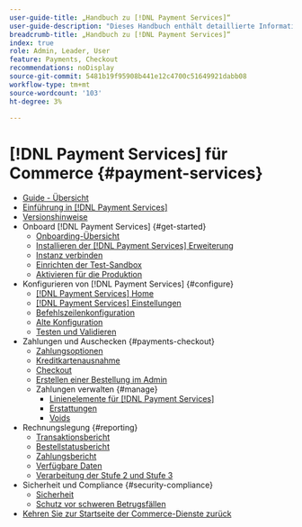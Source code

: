 ```yaml
---
user-guide-title: „Handbuch zu [!DNL Payment Services]“
user-guide-description: "Dieses Handbuch enthält detaillierte Informationen zum Installieren und Konfigurieren von [!DNL Payment Services] für Ihren [!DNL Adobe Commerce] oder [!DNL Magento Open Source] Speicher."
breadcrumb-title: „Handbuch zu [!DNL Payment Services]“
index: true
role: Admin, Leader, User
feature: Payments, Checkout
recommendations: noDisplay
source-git-commit: 5481b19f95908b441e12c4700c51649921dabb08
workflow-type: tm+mt
source-wordcount: '103'
ht-degree: 3%

---
```



# [!DNL Payment Services] für Commerce {#payment-services}

- [Guide - Übersicht](guide-overview.md)
- [Einführung in [!DNL Payment Services]](overview.md)
- [Versionshinweise](release-notes.md)
- Onboard [!DNL Payment Services] {#get-started}
   - [Onboarding-Übersicht](onboard.md)
   - [Installieren der [!DNL Payment Services] Erweiterung](install.md)
   - [Instanz verbinden](connect.md)
   - [Einrichten der Test-Sandbox](sandbox.md)
   - [Aktivieren für die Produktion](production.md)
- Konfigurieren von [!DNL Payment Services] {#configure}
   - [[!DNL Payment Services] Home](payments-home.md)
   - [[!DNL Payment Services] Einstellungen](settings.md)
   - [Befehlszeilenkonfiguration](configure-cli.md)
   - [Alte Konfiguration](configure-admin.md)
   - [Testen und Validieren](test-validate.md)
- Zahlungen und Auschecken {#payments-checkout}
   - [Zahlungsoptionen](payments-options.md)
   - [Kreditkartenausnahme](vaulting.md)
   - [Checkout](checkout.md)
   - [Erstellen einer Bestellung im Admin](create-order.md)
   - Zahlungen verwalten {#manage}
      - [Linienelemente für  [!DNL Payment Services]](line-items.md)
      - [Erstattungen](refunds.md)
      - [Voids](voids.md)
- Rechnungslegung {#reporting}
   - [Transaktionsbericht](transactions.md)
   - [Bestellstatusbericht](order-payment-status.md)
   - [Zahlungsbericht](payouts.md)
   - [Verfügbare Daten](data.md)
   - [Verarbeitung der Stufe 2 und Stufe 3](levels-card-payment-transactions.md)
- Sicherheit und Compliance {#security-compliance}
   - [Sicherheit](security.md)
   - [Schutz vor schweren Betrugsfällen](fraud-protection.md)
- [Kehren Sie zur Startseite der Commerce-Dienste zurück](https://experienceleague.adobe.com/docs/commerce-merchant-services/user-guides/home.html)
